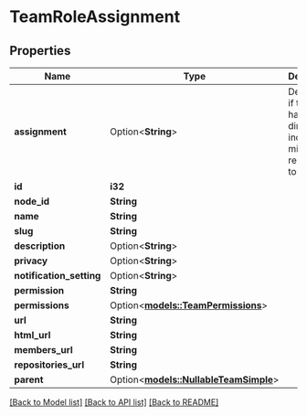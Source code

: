 # TeamRoleAssignment

## Properties

Name | Type | Description | Notes
------------ | ------------- | ------------- | -------------
**assignment** | Option<**String**> | Determines if the team has a direct, indirect, or mixed relationship to a role | [optional]
**id** | **i32** |  | 
**node_id** | **String** |  | 
**name** | **String** |  | 
**slug** | **String** |  | 
**description** | Option<**String**> |  | 
**privacy** | Option<**String**> |  | [optional]
**notification_setting** | Option<**String**> |  | [optional]
**permission** | **String** |  | 
**permissions** | Option<[**models::TeamPermissions**](team_permissions.md)> |  | [optional]
**url** | **String** |  | 
**html_url** | **String** |  | 
**members_url** | **String** |  | 
**repositories_url** | **String** |  | 
**parent** | Option<[**models::NullableTeamSimple**](nullable-team-simple.md)> |  | 

[[Back to Model list]](../README.md#documentation-for-models) [[Back to API list]](../README.md#documentation-for-api-endpoints) [[Back to README]](../README.md)


